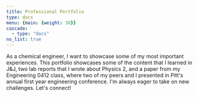 ```yaml
---
title: Professional Portfolio
type: docs
menu: {main: {weight: 30}}
cascade:
  - type: "docs"
no_list: true
---
```


As a chemical engineer, I want to showcase some of my most important experiences. This portfolio showcases some of the content that I learned in J&J, two lab reports that I wrote about Physics 2, and a paper from my Engineering 0412 class, where two of my peers and I presented in Pitt's annual first year engineering conference. I'm always eager to take on new challenges. Let's connect!

